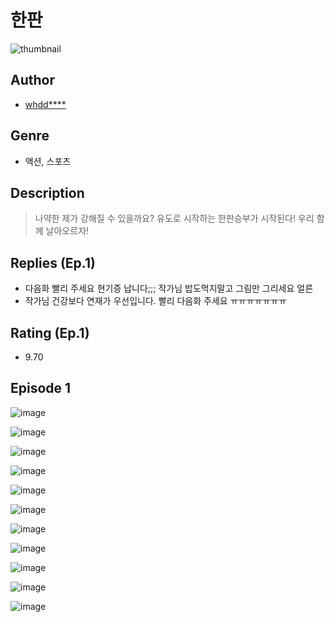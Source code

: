 # 한판
![thumbnail](https://image-comic.pstatic.net/user_contents_data/challenge_comic/2023/05/23/231136/upload_4135207595971653684_480x623.jpeg)

## Author
- [whdd****](https://comic.naver.com/artistTitle?id=231136)

## Genre
- 액션, 스포츠

## Description
> 나약한 제가 강해질 수 있을까요? 유도로 시작하는 한판승부가 시작된다! 우리 함께 날아오르자!

## Replies (Ep.1)
- 다음화 빨리 주세요 현기증 납니다;;; 작가님 밥도먹지말고 그림만 그리세요 얼른
- 작가님 건강보다 연재가 우선입니다. 빨리 다음화 주세요 ㅠㅠㅠㅠㅠㅠㅠ

## Rating (Ep.1)
- 9.70

## Episode 1
![image](https://image-comic.pstatic.net/user_contents_data/challenge_comic/2023/05/23/231136/upload_7077465527424136289.jpeg)

![image](https://image-comic.pstatic.net/user_contents_data/challenge_comic/2023/05/23/231136/upload_3545568076591293798.jpeg)

![image](https://image-comic.pstatic.net/user_contents_data/challenge_comic/2023/05/23/231136/upload_4062869613516710967.jpeg)

![image](https://image-comic.pstatic.net/user_contents_data/challenge_comic/2023/05/23/231136/upload_3474588011683341369.jpeg)

![image](https://image-comic.pstatic.net/user_contents_data/challenge_comic/2023/05/23/231136/upload_7292795856065226033.jpeg)

![image](https://image-comic.pstatic.net/user_contents_data/challenge_comic/2023/05/23/231136/upload_7004843862566974054.jpeg)

![image](https://image-comic.pstatic.net/user_contents_data/challenge_comic/2023/05/23/231136/upload_7292563859114832481.jpeg)

![image](https://image-comic.pstatic.net/user_contents_data/challenge_comic/2023/05/23/231136/upload_3905236849919406136.jpeg)

![image](https://image-comic.pstatic.net/user_contents_data/challenge_comic/2023/05/23/231136/upload_3690760794619326517.jpeg)

![image](https://image-comic.pstatic.net/user_contents_data/challenge_comic/2023/05/24/231136/upload_3486692320461546550.jpeg)

![image](https://image-comic.pstatic.net/user_contents_data/challenge_comic/2023/05/24/231136/upload_4123105073913422692.jpeg)
